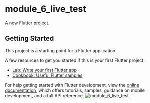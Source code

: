 # module_6_live_test

A new Flutter project.

## Getting Started

This project is a starting point for a Flutter application.

A few resources to get you started if this is your first Flutter project:

- [Lab: Write your first Flutter app](https://docs.flutter.dev/get-started/codelab)
- [Cookbook: Useful Flutter samples](https://docs.flutter.dev/cookbook)

For help getting started with Flutter development, view the
[online documentation](https://docs.flutter.dev/), which offers tutorials,
samples, guidance on mobile development, and a full API reference.
![module_6_live_test](https://github.com/MosharofHossain1998/module_6_live_test/assets/75781770/a459717e-5ff1-424b-bd24-945a61b39918)
